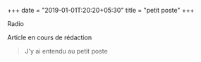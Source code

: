 +++
date = "2019-01-01T:20:20+05:30"
title = "petit poste"
+++

Radio
<!--more-->
Article en cours de rédaction

> J'y ai entendu au petit poste
